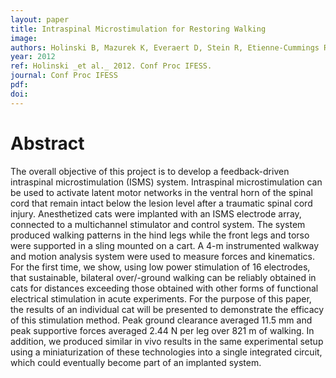 ```yaml
---
layout: paper
title: Intraspinal Microstimulation for Restoring Walking
image:
authors: Holinski B, Mazurek K, Everaert D, Stein R, Etienne-Cummings R, and Mushahwar V.
year: 2012
ref: Holinski _et al._ 2012. Conf Proc IFESS.
journal: Conf Proc IFESS
pdf: 
doi: 
---
```


# Abstract
The overall objective of this project is to develop a feedback-driven intraspinal microstimulation (ISMS) system. Intraspinal microstimulation can be used to activate latent motor networks in the ventral horn of the spinal cord that remain intact below the lesion level after a traumatic spinal cord injury. Anesthetized cats were implanted with an ISMS electrode array, connected to a multichannel stimulator and control system. The system produced walking patterns in the hind legs while the front legs and torso were supported in a sling mounted on a cart. A 4-m instrumented walkway and motion analysis system were used to measure forces and kinematics. For the first time, we show, using low power stimulation of 16 electrodes, that sustainable, bilateral over/-ground walking can be reliably obtained in cats for distances exceeding those obtained with other forms of functional electrical stimulation in acute experiments. For the purpose of this paper, the results of an individual cat will be presented to demonstrate the efficacy of this stimulation method. Peak ground clearance averaged 11.5 mm and peak supportive forces averaged 2.44 N per leg over 821 m of walking. In addition, we produced similar in vivo results in the same experimental setup using a miniaturization of these technologies into a single integrated circuit, which could eventually become part of an implanted system.

